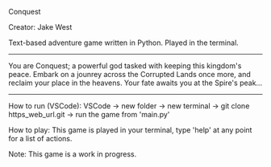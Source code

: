 Conquest

Creator: Jake West

Text-based adventure game written in Python. Played in the terminal.

************************************************************************************************
You are Conquest; a powerful god tasked with keeping this kingdom's peace. 
Embark on a jounrey across the Corrupted Lands once more, and reclaim your place in the heavens. 
Your fate awaits you at the Spire's peak...
************************************************************************************************

How to run (VSCode):
VSCode -> new folder -> new terminal -> git clone https_web_url.git -> run the game from 'main.py'

How to play:
This game is played in your terminal, type 'help' at any point for a list of actions.

Note: This game is a work in progress.
